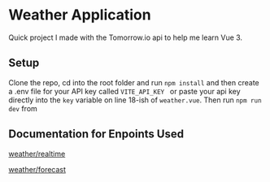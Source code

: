 # Weather Application

Quick project I made with the Tomorrow.io api to help me learn Vue 3.

## Setup

Clone the repo, cd into the root folder and run `npm install` and then create a .env file for your API key called `VITE_API_KEY ` or paste your api key directly into the `key` variable on line 18-ish of `weather.vue`. Then run `npm run dev` from

## Documentation for Enpoints Used

[weather/realtime](https://docs.tomorrow.io/reference/realtime-weather)

[weather/forecast](https://docs.tomorrow.io/reference/weather-forecast)

